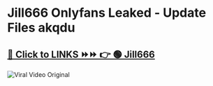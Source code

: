 
 # Jill666 Onlyfans Leaked - Update Files akqdu

## <h2><a href="https://clipsfans.com/Jill666&ref=git">🔗 Click to LINKS ⏩⏩ 👉 🟢 Jill666 </a></h2>

<a href="https://clipsfans.com/Jill666&ref=git" rel="nofollow" data-target="animated-image.originalLink"><img src="https://i.ibb.co.com/xMMVF88/686577567.gif" alt="Viral Video Original" style="max-width: 100%; display: inline-block;" data-target="animated-image.originalImage"></a>

